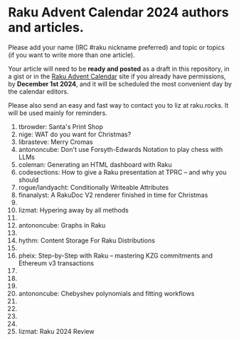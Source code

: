 # Raku Advent Calendar 2024 authors and articles.

Please add your name (IRC #raku nickname preferred) and topic or
topics (if you want to write more than one article).

Your article will need to be **ready and posted** as a draft in
this repository, in a gist or in the
[Raku Advent Calendar](https://raku-advent.blog) site if you
already have permissions, by
**December 1st 2024**,
and it will be scheduled the most convenient day by the calendar
editors.

Please also send an easy and fast way to contact you to liz at raku.rocks. It will be used mainly for
reminders.

1. tbrowder: Santa's Print Shop
2. nige: WAT do you want for Christmas?
3. librasteve: Merry Cromas
4. antononcube: Don't use Forsyth-Edwards Notation to play chess with LLMs
5. coleman: Generating an HTML dashboard with Raku
6. codesections: How to give a Raku presentation at TPRC – and why you should
7. rogue/landyacht: Conditionally Writeable Attributes
8. finanalyst: A RakuDoc V2 renderer finished in time for Christmas
9.
10. lizmat: Hypering away by all methods
11.
12. antononcube: Graphs in Raku
13.
14. hythm: Content Storage For Raku Distributions
15.
16. pheix: Step-by-Step with Raku – mastering KZG commitments and Ethereum v3 transactions
17.
18.
19.
20. antononcube: Chebyshev polynomials and fitting workflows
21.
22.
23.
24.
25. lizmat: Raku 2024 Review
